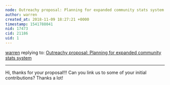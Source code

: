 ```yaml
---
node: Outreachy proposal: Planning for expanded community stats system
author: warren
created_at: 2018-11-09 18:27:21 +0000
timestamp: 1541788041
nid: 17473
cid: 21186
uid: 1
---
```




[warren](../profile/warren) replying to: [Outreachy proposal: Planning for expanded community stats system](../notes/kramadan/11-05-2018/outreachy-proposal-planning-for-expanded-community-stats-system)

----
Hi, thanks for your proposal!!! Can you link us to some of your initial contributions? Thanks a lot!